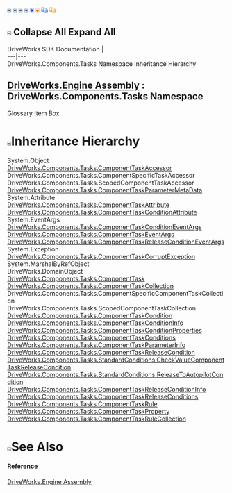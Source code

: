 ![](dotnetimages/collapse.gif) ![](dotnetimages/expand.gif) ![](dotnetimages/collapse.gif) ![](dotnetimages/expand.gif) ![](dotnetimages/drpdown.gif) ![](dotnetimages/drpdown_orange.gif) ![](dotnetimages/copycode.gif) ![](dotnetimages/copycodeHighlight.gif)

![](dotnetimages/collapse.gif) Collapse All Expand All  
---  
DriveWorks SDK Documentation  |   
---|---  
DriveWorks.Components.Tasks Namespace Inheritance Hierarchy   
  
[DriveWorks.Engine Assembly](topic2156.md) : DriveWorks.Components.Tasks Namespace  
---  
  
Glossary Item Box

# ![](dotnetimages/collapse.gif)Inheritance Hierarchy

System.Object  
[DriveWorks.Components.Tasks.ComponentTaskAccessor](topic6429.md)  
DriveWorks.Components.Tasks.ComponentSpecificTaskAccessor  
DriveWorks.Components.Tasks.ScopedComponentTaskAccessor  
[DriveWorks.Components.Tasks.ComponentTaskParameterMetaData](topic6619.md)  
System.Attribute  
[DriveWorks.Components.Tasks.ComponentTaskAttribute](topic6455.md)  
[DriveWorks.Components.Tasks.ComponentTaskConditionAttribute](topic6512.md)  
System.EventArgs  
[DriveWorks.Components.Tasks.ComponentTaskConditionEventArgs](topic6529.md)  
[DriveWorks.Components.Tasks.ComponentTaskEventArgs](topic6596.md)  
[DriveWorks.Components.Tasks.ComponentTaskReleaseConditionEventArgs](topic6663.md)  
System.Exception  
[DriveWorks.Components.Tasks.ComponentTaskCorruptException](topic6589.md)  
System.MarshalByRefObject  
DriveWorks.DomainObject  
[DriveWorks.Components.Tasks.ComponentTask](topic6407.md)  
[DriveWorks.Components.Tasks.ComponentTaskCollection](topic6466.md)  
DriveWorks.Components.Tasks.ComponentSpecificComponentTaskCollection  
DriveWorks.Components.Tasks.ScopedComponentTaskCollection  
[DriveWorks.Components.Tasks.ComponentTaskCondition](topic6493.md)  
[DriveWorks.Components.Tasks.ComponentTaskConditionInfo](topic6536.md)  
[DriveWorks.Components.Tasks.ComponentTaskConditionProperties](topic6549.md)  
[DriveWorks.Components.Tasks.ComponentTaskConditions](topic6561.md)  
[DriveWorks.Components.Tasks.ComponentTaskParameterInfo](topic6603.md)  
[DriveWorks.Components.Tasks.ComponentTaskReleaseCondition](topic6647.md)  
[DriveWorks.Components.Tasks.StandardConditions.CheckValueComponentTaskReleaseCondition](topic6737.md)  
[DriveWorks.Components.Tasks.StandardConditions.ReleaseToAutopilotCondition](topic6746.md)  
[DriveWorks.Components.Tasks.ComponentTaskReleaseConditionInfo](topic6670.md)  
[DriveWorks.Components.Tasks.ComponentTaskReleaseConditions](topic6682.md)  
[DriveWorks.Components.Tasks.ComponentTaskRule](topic6704.md)  
[DriveWorks.Components.Tasks.ComponentTaskProperty](topic6633.md)  
[DriveWorks.Components.Tasks.ComponentTaskRuleCollection](topic6723.md)  


# ![](dotnetimages/collapse.gif)See Also

#### Reference

[DriveWorks.Engine Assembly](topic2156.md)


